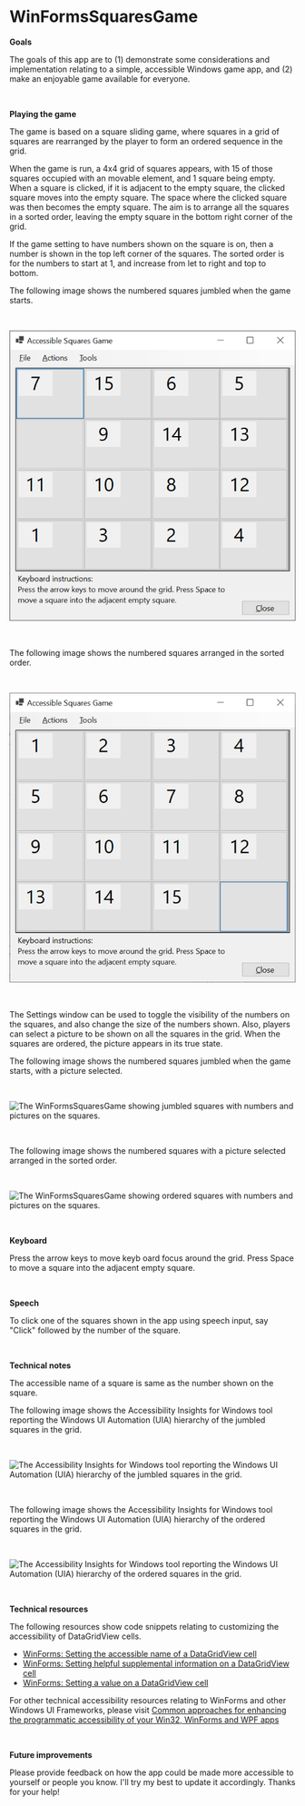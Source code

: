 # WinFormsSquaresGame

**Goals**

The goals of this app are to (1) demonstrate some considerations and implementation relating to a simple, accessible Windows game app, and (2) make an enjoyable game available for everyone.

&nbsp;

**Playing the game**

The game is based on a square sliding game, where squares in a grid of squares are rearranged by the player to form an ordered sequence in the grid.

When the game is run, a 4x4 grid of squares appears, with 15 of those squares occupied with an movable element, and 1 square being empty. When a square is clicked, if it is adjacent to the empty square, the clicked square moves into the empty square. The space where the clicked square was then becomes the empty square. The aim is to arrange all the squares in a sorted order, leaving the empty square in the bottom right corner of the grid.

If the game setting to have numbers shown on the square is on, then a number is shown in the top left corner of the squares. The sorted order is for the numbers to start at 1, and increase from let to right and top to bottom. 

The following image shows the numbered squares jumbled when the game starts.

&nbsp;

![The WinFormsSquaresGame showing jumbled squares with numbers on the squares.](Screenshots/NumbersJumbled.png)

&nbsp;

The following image shows the numbered squares arranged in the sorted order.

&nbsp;

![The WinFormsSquaresGame showing ordered squares with numbers on the squares.](Screenshots/NumbersOrdered.png)

&nbsp;

The Settings window can be used to toggle the visibility of the numbers on the squares, and also change the size of the numbers shown. Also, players can select a picture to be shown on all the squares in the grid. When the squares are ordered, the picture appears in its true state.

The following image shows the numbered squares jumbled when the game starts, with a picture selected.

&nbsp;

![The WinFormsSquaresGame showing jumbled squares with numbers and pictures on the squares.](Screenshots/PicturesJumbled.png)

&nbsp;

The following image shows the numbered squares with a picture selected arranged in the sorted order.

&nbsp;

![The WinFormsSquaresGame showing ordered squares with numbers and pictures on the squares.](Screenshots/PicturesOrdered.png)

&nbsp;

**Keyboard**

Press the arrow keys to move keyb oard focus around the grid. Press Space to move a square into the adjacent empty square.

&nbsp;

**Speech**

To click one of the squares shown in the app using speech input, say "Click" followed by the number of the square.

&nbsp;

**Technical notes**

The accessible name of a square is same as the number shown on the square.

The following image shows the Accessibility Insights for Windows tool reporting the Windows UI Automation (UIA) hierarchy of the jumbled squares in the grid.

&nbsp;

![The Accessibility Insights for Windows tool reporting the Windows UI Automation (UIA) hierarchy of the jumbled squares in the grid.](Screenshots/PicturesJumbledUIA.png)

&nbsp;

The following image shows the Accessibility Insights for Windows tool reporting the Windows UI Automation (UIA) hierarchy of the ordered squares in the grid.

&nbsp;

![The Accessibility Insights for Windows tool reporting the Windows UI Automation (UIA) hierarchy of the ordered squares in the grid.](Screenshots/PicturesOrderedUIA.png)

&nbsp;

**Technical resources**

The following resources show code snippets relating to customizing the accessibility of DataGridView cells.
- [WinForms: Setting the accessible name of a DataGridView cell](https://docs.microsoft.com/en-us/accessibility-tools-docs/items/WinForms/DataItem_Name) 
- [WinForms: Setting helpful supplemental information on a DataGridView cell](https://docs.microsoft.com/en-us/accessibility-tools-docs/items/WinForms/DataItem_HelpText) 
- [WinForms: Setting a value on a DataGridView cell](https://docs.microsoft.com/en-us/accessibility-tools-docs/items/WinForms/DataItem_ValueValue) 

For other technical accessibility resources relating to WinForms and other Windows UI Frameworks, please visit 
[Common approaches for enhancing the programmatic accessibility of your Win32, WinForms and WPF apps](https://www.linkedin.com/pulse/common-approaches-enhancing-programmatic-your-win32-winforms-barker)

&nbsp;

**Future improvements**

Please provide feedback on how the app could be made more accessible to yourself or people you know. I'll try my best to update it accordingly. Thanks for your help!

